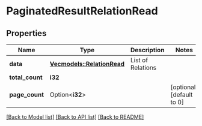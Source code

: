 # PaginatedResultRelationRead

## Properties

Name | Type | Description | Notes
------------ | ------------- | ------------- | -------------
**data** | [**Vec<models::RelationRead>**](RelationRead.md) | List of Relations | 
**total_count** | **i32** |  | 
**page_count** | Option<**i32**> |  | [optional][default to 0]

[[Back to Model list]](../README.md#documentation-for-models) [[Back to API list]](../README.md#documentation-for-api-endpoints) [[Back to README]](../README.md)


